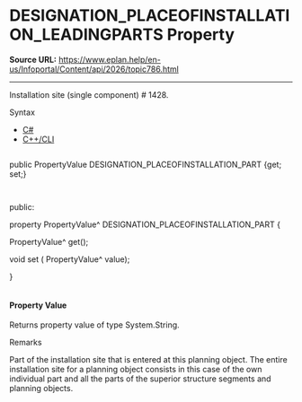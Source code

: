 # DESIGNATION_PLACEOFINSTALLATION_LEADINGPARTS Property

**Source URL:** https://www.eplan.help/en-us/Infoportal/Content/api/2026/topic786.html

---

Installation site (single component) # 1428.

Syntax

- [C#](#i-syntax-CS)
- [C++/CLI](#i-syntax-CPP2005)

```
```
public PropertyValue DESIGNATION_PLACEOFINSTALLATION_PART {get; set;}
```
```

```
```
public:

property PropertyValue^ DESIGNATION_PLACEOFINSTALLATION_PART {

   PropertyValue^ get();

   void set (    PropertyValue^ value);

}
```
```

#### Property Value

Returns property value of type System.String.

Remarks

Part of the installation site that is entered at this planning object. The entire installation site for a planning object consists in this case of the own individual part and all the parts of the superior structure segments and planning objects.
